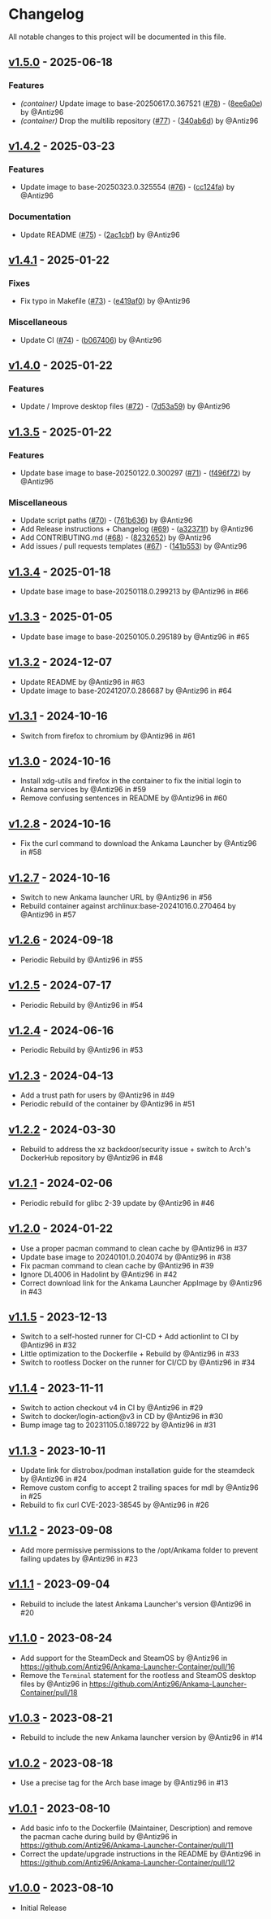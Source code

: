 # Changelog

All notable changes to this project will be documented in this file.

## [v1.5.0](https://github.com/Antiz96/Ankama-Launcher-Container/releases/tag/v1.5.0) - 2025-06-18

### Features

- *(container)* Update image to base-20250617.0.367521 ([#78](https://github.com/Antiz96/Ankama-Launcher-Container/pull/78)) - ([8ee6a0e](https://github.com/Antiz96/Ankama-Launcher-Container/commit/8ee6a0e2b54b83aea68955e96a16cb24953af55e)) by @Antiz96
- *(container)* Drop the multilib repository ([#77](https://github.com/Antiz96/Ankama-Launcher-Container/pull/77)) - ([340ab6d](https://github.com/Antiz96/Ankama-Launcher-Container/commit/340ab6d48bb6c4a27aaba3f9deb0a619ab65abc1)) by @Antiz96

## [v1.4.2](https://github.com/Antiz96/Ankama-Launcher-Container/releases/tag/v1.4.2) - 2025-03-23

### Features

- Update image to base-20250323.0.325554 ([#76](https://github.com/Antiz96/Ankama-Launcher-Container/pull/76)) - ([cc124fa](https://github.com/Antiz96/Ankama-Launcher-Container/commit/cc124faf0fe86452fecdff503b3b8ad1092bf9cc)) by @Antiz96

### Documentation

- Update README ([#75](https://github.com/Antiz96/Ankama-Launcher-Container/pull/75)) - ([2ac1cbf](https://github.com/Antiz96/Ankama-Launcher-Container/commit/2ac1cbf2003aeded1391701d608aa25055ff9aed)) by @Antiz96

## [v1.4.1](https://github.com/Antiz96/Ankama-Launcher-Container/releases/tag/v1.4.1) - 2025-01-22

### Fixes

- Fix typo in Makefile ([#73](https://github.com/Antiz96/Ankama-Launcher-Container/pull/73)) - ([e419af0](https://github.com/Antiz96/Ankama-Launcher-Container/commit/e419af0e9bd99b3f93375af9377f0b6d8ac20c2a)) by @Antiz96

### Miscellaneous

- Update CI ([#74](https://github.com/Antiz96/Ankama-Launcher-Container/pull/74)) - ([b067406](https://github.com/Antiz96/Ankama-Launcher-Container/commit/b067406e5e7ddc9c6751c3096cfbc6dc8b32436f)) by @Antiz96

## [v1.4.0](https://github.com/Antiz96/Ankama-Launcher-Container/releases/tag/v1.4.0) - 2025-01-22

### Features

- Update / Improve desktop files ([#72](https://github.com/Antiz96/Ankama-Launcher-Container/pull/72)) - ([7d53a59](https://github.com/Antiz96/Ankama-Launcher-Container/commit/7d53a592efc16624646b682c55cce6c08cd198da)) by @Antiz96

## [v1.3.5](https://github.com/Antiz96/Ankama-Launcher-Container/releases/tag/v1.3.5) - 2025-01-22

### Features

- Update base image to base-20250122.0.300297 ([#71](https://github.com/Antiz96/Ankama-Launcher-Container/pull/71)) - ([f496f72](https://github.com/Antiz96/Ankama-Launcher-Container/commit/f496f72b716a2dbc144324bab61a9d184f6017f0)) by @Antiz96

### Miscellaneous

- Update script paths ([#70](https://github.com/Antiz96/Ankama-Launcher-Container/pull/70)) - ([761b636](https://github.com/Antiz96/Ankama-Launcher-Container/commit/761b636222d69eef34b3787ad943b3fcddfa57cc)) by @Antiz96
- Add Release instructions + Changelog ([#69](https://github.com/Antiz96/Ankama-Launcher-Container/pull/69)) - ([a32371f](https://github.com/Antiz96/Ankama-Launcher-Container/commit/a32371fa9e5758eafadfaa9d3db64bb2602f0ad2)) by @Antiz96
- Add CONTRIBUTING.md ([#68](https://github.com/Antiz96/Ankama-Launcher-Container/pull/68)) - ([8232652](https://github.com/Antiz96/Ankama-Launcher-Container/commit/82326526debfd83d5abb18f0924f3fb0c4589233)) by @Antiz96
- Add issues / pull requests templates ([#67](https://github.com/Antiz96/Ankama-Launcher-Container/pull/67)) - ([141b553](https://github.com/Antiz96/Ankama-Launcher-Container/commit/141b5530a85b162d2852da65b1b0013a0dc8ea30)) by @Antiz96

## [v1.3.4](https://github.com/Antiz96/Ankama-Launcher-Container/releases/tag/v1.3.4) - 2025-01-18

- Update base image to base-20250118.0.299213 by @Antiz96 in #66

## [v1.3.3](https://github.com/Antiz96/Ankama-Launcher-Container/releases/tag/v1.3.3) - 2025-01-05

- Update base image to base-20250105.0.295189 by @Antiz96 in #65

## [v1.3.2](https://github.com/Antiz96/Ankama-Launcher-Container/releases/tag/v1.3.2) - 2024-12-07

- Update README by @Antiz96 in #63
- Update image to base-20241207.0.286687 by @Antiz96 in #64

## [v1.3.1](https://github.com/Antiz96/Ankama-Launcher-Container/releases/tag/v1.3.1) - 2024-10-16

- Switch from firefox to chromium by @Antiz96 in #61

## [v1.3.0](https://github.com/Antiz96/Ankama-Launcher-Container/releases/tag/v1.3.0) - 2024-10-16

- Install xdg-utils and firefox in the container to fix the initial login to Ankama services by @Antiz96 in #59
- Remove confusing sentences in README by @Antiz96 in #60

## [v1.2.8](https://github.com/Antiz96/Ankama-Launcher-Container/releases/tag/v1.2.8) - 2024-10-16

- Fix the curl command to download the Ankama Launcher by @Antiz96 in #58

## [v1.2.7](https://github.com/Antiz96/Ankama-Launcher-Container/releases/tag/v1.2.7) - 2024-10-16

- Switch to new Ankama launcher URL by @Antiz96 in #56
- Rebuild container against archlinux:base-20241016.0.270464 by @Antiz96 in #57

## [v1.2.6](https://github.com/Antiz96/Ankama-Launcher-Container/releases/tag/v1.2.6) - 2024-09-18

- Periodic Rebuild by @Antiz96 in #55

## [v1.2.5](https://github.com/Antiz96/Ankama-Launcher-Container/releases/tag/v1.2.5) - 2024-07-17

- Periodic Rebuild by @Antiz96 in #54

## [v1.2.4](https://github.com/Antiz96/Ankama-Launcher-Container/releases/tag/v1.2.4) - 2024-06-16

- Periodic Rebuild by @Antiz96 in #53

## [v1.2.3](https://github.com/Antiz96/Ankama-Launcher-Container/releases/tag/v1.2.3) - 2024-04-13

- Add a trust path for users by @Antiz96 in #49
- Periodic rebuild of the container by @Antiz96 in #51

## [v1.2.2](https://github.com/Antiz96/Ankama-Launcher-Container/releases/tag/v1.2.2) - 2024-03-30

- Rebuild to address the xz backdoor/security issue + switch to Arch's DockerHub repository by @Antiz96 in #48

## [v1.2.1](https://github.com/Antiz96/Ankama-Launcher-Container/releases/tag/v1.2.1) - 2024-02-06

- Periodic rebuild for glibc 2-39 update by @Antiz96 in #46

## [v1.2.0](https://github.com/Antiz96/Ankama-Launcher-Container/releases/tag/v1.2.0) - 2024-01-22

- Use a proper pacman command to clean cache by @Antiz96 in #37
- Update base image to 20240101.0.204074 by @Antiz96 in #38
- Fix pacman command to clean cache by @Antiz96 in #39
- Ignore DL4006 in Hadolint by @Antiz96 in #42
- Correct download link for the Ankama Launcher AppImage by @Antiz96 in #43

## [v1.1.5](https://github.com/Antiz96/Ankama-Launcher-Container/releases/tag/v1.1.5) - 2023-12-13

- Switch to a self-hosted runner for CI-CD + Add actionlint to CI by @Antiz96 in #32
- Little optimization to the Dockerfile + Rebuild by @Antiz96 in #33
- Switch to rootless Docker on the runner for CI/CD by @Antiz96 in #34

## [v1.1.4](https://github.com/Antiz96/Ankama-Launcher-Container/releases/tag/v1.1.4) - 2023-11-11

- Switch to action checkout v4 in CI by @Antiz96 in #29
- Switch to docker/login-action@v3 in CD by @Antiz96 in #30
- Bump image tag to 20231105.0.189722 by @Antiz96 in #31

## [v1.1.3](https://github.com/Antiz96/Ankama-Launcher-Container/releases/tag/v1.1.3) - 2023-10-11

- Update link for distrobox/podman installation guide for the steamdeck by @Antiz96 in #24
- Remove custom config to accept 2 trailing spaces for mdl by @Antiz96 in #25
- Rebuild to fix curl CVE-2023-38545 by @Antiz96 in #26

## [v1.1.2](https://github.com/Antiz96/Ankama-Launcher-Container/releases/tag/v1.1.2) - 2023-09-08

- Add more permissive permissions to the /opt/Ankama folder to prevent failing updates by @Antiz96 in #23

## [v1.1.1](https://github.com/Antiz96/Ankama-Launcher-Container/releases/tag/v1.1.1) - 2023-09-04

- Rebuild to include the latest Ankama Launcher's version @Antiz96 in #20

## [v1.1.0](https://github.com/Antiz96/Ankama-Launcher-Container/releases/tag/v1.1.0) - 2023-08-24

- Add support for the SteamDeck and SteamOS by @Antiz96 in <https://github.com/Antiz96/Ankama-Launcher-Container/pull/16>
- Remove the `Terminal` statement for the rootless and SteamOS desktop files by @Antiz96 in <https://github.com/Antiz96/Ankama-Launcher-Container/pull/18>

## [v1.0.3](https://github.com/Antiz96/Ankama-Launcher-Container/releases/tag/v1.0.3) - 2023-08-21

- Rebuild to include the new Ankama launcher version by @Antiz96 in #14

## [v1.0.2](https://github.com/Antiz96/Ankama-Launcher-Container/releases/tag/v1.0.2) - 2023-08-18

- Use a precise tag for the Arch base image by @Antiz96 in #13

## [v1.0.1](https://github.com/Antiz96/Ankama-Launcher-Container/releases/tag/v1.0.1) - 2023-08-10

- Add basic info to the Dockerfile (Maintainer, Description) and remove the pacman cache during build by @Antiz96 in <https://github.com/Antiz96/Ankama-Launcher-Container/pull/11>
- Correct the update/upgrade instructions in the README by @Antiz96 in <https://github.com/Antiz96/Ankama-Launcher-Container/pull/12>

## [v1.0.0](https://github.com/Antiz96/Ankama-Launcher-Container/releases/tag/v1.0.0) - 2023-08-10

- Initial Release

<!-- generated by git-cliff -->
